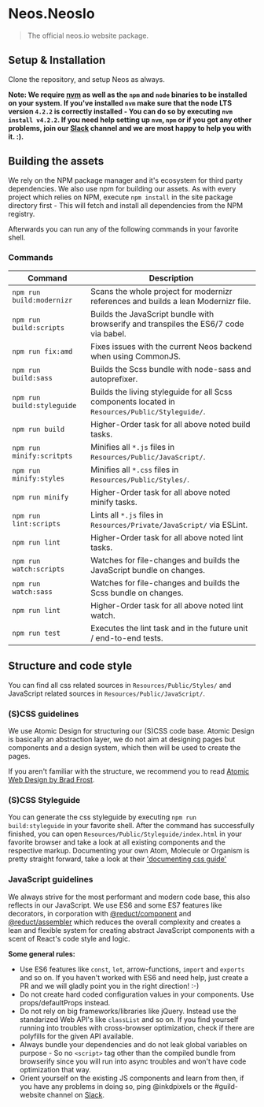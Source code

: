 # Neos.NeosIo

> The official neos.io website package.

## Setup & Installation

Clone the repository, and setup Neos as always.

__Note: We require [nvm](https://github.com/creationix/nvm#install-script) as well as the `npm` and `node` binaries to be installed on your system.
If you've installed `nvm` make sure that the node LTS version `4.2.2` is correctly installed - You can do so by executing `nvm install v4.2.2`.
If you need help setting up `nvm`, `npm` or if you got any other problems, join our [Slack](https://neos-project.slack.com/) channel and we are most happy to help you with it. :).__

## Building the assets

We rely on the NPM package manager and it's ecosystem for third party dependencies. We also use npm for building our assets.
As with every project which relies on NPM, execute `npm install` in the site package directory first - This will fetch and
install all dependencies from the NPM registry.

Afterwards you can run any of the following commands in your favorite shell.

### Commands

| Command         | Description                    |
| --------------- | ------------------------------ |
| `npm run build:modernizr` | Scans the whole project for modernizr references and builds a lean Modernizr file. |
| `npm run build:scripts` | Builds the JavaScript bundle with browserify and transpiles the ES6/7 code via babel. |
| `npm run fix:amd` | Fixes issues with the current Neos backend when using CommonJS. |
| `npm run build:sass` | Builds the Scss bundle with node-sass and autoprefixer. |
| `npm run build:styleguide` | Builds the living styleguide for all Scss components located in `Resources/Public/Styleguide/`. |
| `npm run build` | Higher-Order task for all above noted build tasks. |
| `npm run minify:scritpts` | Minifies all `*.js` files in `Resources/Public/JavaScript/`. |
| `npm run minify:styles` | Minifies all `*.css` files in `Resources/Public/Styles/`. |
| `npm run minify` | Higher-Order task for all above noted minify tasks. |
| `npm run lint:scripts` | Lints all `*.js` files in `Resources/Private/JavaScript/` via ESLint. |
| `npm run lint` | Higher-Order task for all above noted lint tasks. |
| `npm run watch:scripts` | Watches for file-changes and builds the JavaScript bundle on changes. |
| `npm run watch:sass` | Watches for file-changes and builds the Scss bundle on changes. |
| `npm run lint` | Higher-Order task for all above noted lint watch. |
| `npm run test` | Executes the lint task and in the future unit / end-to-end tests. |

## Structure and code style

You can find all css related sources in `Resources/Public/Styles/` and JavaScript related sources in `Resources/Public/JavaScript/`.

### (S)CSS guidelines

We use Atomic Design for structuring our (S)CSS code base. Atomic Design is basically an abstraction layer,
we do not aim at designing pages but components and a design system, which then will be used to create the pages.

If you aren't familiar with the structure, we recommend you to read [Atomic Web Design by Brad Frost](http://bradfrost.com/blog/post/atomic-web-design/).

### (S)CSS Styleguide

You can generate the css styleguide by executing `npm run build:styleguide` in your favorite shell. After the command has successfully finished, you can open `Resources/Public/Styleguide/index.html` in your favorite browser and take a look at all existing components and the respective markup. Documenting your own Atom, Molecule or Organism is pretty straight forward, take a look at their ['documenting css guide'](https://github.com/styledown/styledown/blob/master/docs/Documenting.md)

### JavaScript guidelines

We always strive for the most performant and modern code base, this also reflects in our JavaScript.
We use ES6 and some ES7 features like decorators, in corporation with [@reduct/component](https://github.com/reduct/component) and [@reduct/assembler](https://github.com/reduct/assembler)
which reduces the overall complexity and creates a lean and flexible system for creating abstract JavaScript components
with a scent of React's code style and logic.

**Some general rules:**

* Use ES6 features like `const`, `let`, arrow-functions, `import` and `exports` and so on. If you haven't worked with ES6 and need help, just create a PR and we will gladly point you in the right direction! :-)
* Do not create hard coded configuration values in your components. Use props/defaultProps instead.
* Do not rely on big frameworks/libraries like jQuery. Instead use the standarized Web API's like `classList` and so on. If you find yourself running into troubles with cross-browser optimization, check if there are polyfills for the given API available.
* Always bundle your dependencies and do not leak global variables on purpose - So no `<script>` tag other than the compiled bundle from browserify since you will run into async troubles and won't have code optimization that way.
* Orient yourself on the existing JS components and learn from then, if you have any problems in doing so, ping @inkdpixels or the #guild-website channel on [Slack](http://slack.neos.io/).

